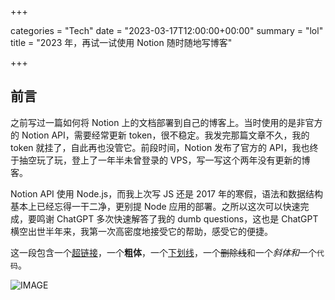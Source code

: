 +++

categories = "Tech"
date = "2023-03-17T12:00:00+00:00"
summary = "lol"
title = "2023 年，再试一试使用 Notion 随时随地写博客"

+++

## 前言

之前写过一篇如何将 Notion 上的文档部署到自己的博客上。当时使用的是非官方的 Notion API，需要经常更新 token，很不稳定。我发完那篇文章不久，我的 token 就挂了，自此再也没管它。前段时间，Notion 发布了官方的 API，我也终于抽空玩了玩，登上了一年半未曾登录的 VPS，写一写这个两年没有更新的博客。

Notion API 使用 Node.js，而我上次写 JS 还是 2017 年的寒假，语法和数据结构基本上已经忘得一干二净，更别提 Node 应用的部署。之所以这次可以快速完成，要鸣谢 ChatGPT 多次快速解答了我的 dumb questions，这也是 ChatGPT 横空出世半年来，我第一次高密度地接受它的帮助，感受它的便捷。

这一段包含一个[超链接](https://www.google.com)，一个**粗体**，一个<ins>下划线</ins>，一个<del>删除线</del>和一个*斜体和*一个`代码`。

![IMAGE](http://blog.hgao.net/images/post/wc2006-logo.jpg)

